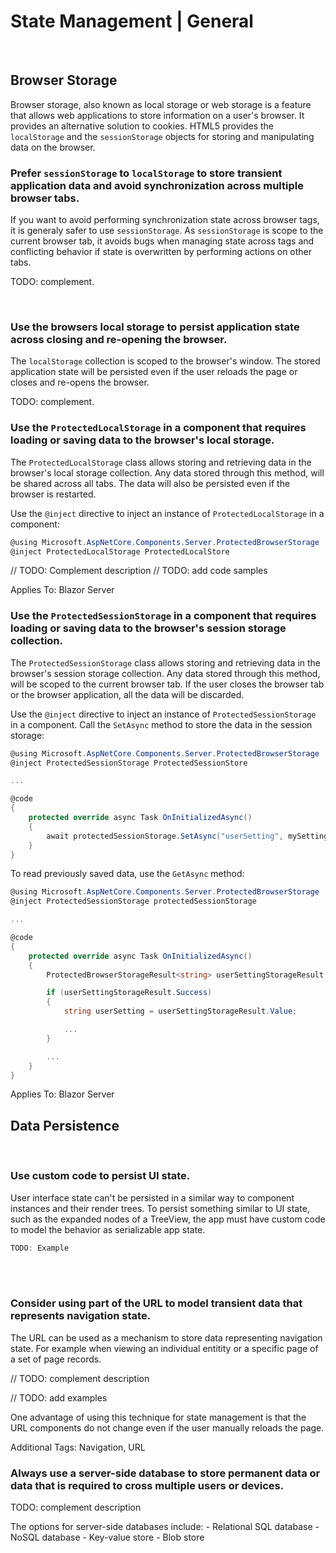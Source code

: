 # State Management | General
<br>


## Browser Storage

Browser storage, also known as local storage or web storage is a feature that allows web applications to store information on a user's browser. It provides an alternative solution
to cookies. HTML5 provides the `localStorage` and the `sessionStorage` objects for storing and manipulating data on the browser.
<br>


### Prefer `sessionStorage` to `localStorage` to store transient application data and avoid synchronization across multiple browser tabs.

If you want to avoid performing synchronization state across browser tags, it is generaly safer to use `sessionStorage`. As `sessionStorage` is scope to the current browser tab,
it avoids bugs when managing state across tags and conflicting behavior if state is overwritten by performing actions on other tabs.

TODO: complement.

<br>


### Use the browsers local storage to persist application state across closing and re-opening the browser.

The `localStorage` collection is scoped to the browser's window. The stored application state will be persisted even if the user reloads the page or closes and re-opens the browser.

TODO: complement.
<br>


### Use the `ProtectedLocalStorage` in a component that requires loading or saving data to the browser's local storage.

The `ProtectedLocalStorage` class allows storing and retrieving data in the browser's local storage collection. Any data stored through this method, will be shared across all tabs. The
data will also be persisted even if the browser is restarted.

Use the `@inject` directive to inject an instance of `ProtectedLocalStorage` in a component:

```csharp
@using Microsoft.AspNetCore.Components.Server.ProtectedBrowserStorage
@inject ProtectedLocalStorage ProtectedLocalStore
```

// TODO: Complement description
// TODO: add code samples

Applies To: Blazor Server
<br>


### Use the `ProtectedSessionStorage` in a component that requires loading or saving data to the browser's session storage collection.

The `ProtectedSessionStorage` class allows storing and retrieving data in the browser's session storage collection. Any data stored through this method, will be scoped
to the current browser tab. If the user closes the browser tab or the browser application, all the data will be discarded.

Use the `@inject` directive to inject an instance of `ProtectedSessionStorage` in a component. Call the `SetAsync` method to store the data in the session storage:

```csharp
@using Microsoft.AspNetCore.Components.Server.ProtectedBrowserStorage
@inject ProtectedSessionStorage ProtectedSessionStore

...

@code
{
    protected override async Task OnInitializedAsync()
    {
        await protectedSessionStorage.SetAsync("userSetting", mySetting);
    }
}
```

To read previously saved data, use the `GetAsync` method:

```csharp
@using Microsoft.AspNetCore.Components.Server.ProtectedBrowserStorage
@inject ProtectedSessionStorage protectedSessionStorage

...

@code
{
    protected override async Task OnInitializedAsync()
    {
        ProtectedBrowserStorageResult<string> userSettingStorageResult = await protectedSessionStorage.GetAsync<string>("userSetting");

        if (userSettingStorageResult.Success)
        {
            string userSetting = userSettingStorageResult.Value;

            ...
        }

        ...
    }
}
```

Applies To: Blazor Server
<br>


## Data Persistence
<br>


### Use custom code to persist UI state.

User interface state can't be persisted in a similar way to component instances and their render trees. To persist something similar to UI state, such as the expanded nodes of a TreeView, the app must have custom code to model the behavior as serializable app state.

```csharp
TODO: Example
```
<br><br>


### Consider using part of the URL to model transient data that represents navigation state.

The URL can be used as a mechanism to store data representing navigation state. For example when viewing an individual entitity or a specific page
of a set of page records.

// TODO: complement description

// TODO: add examples

One advantage of using this technique for state management is that the URL components do not change even if the user manually reloads the page.

Additional Tags: Navigation, URL
<br>


### Always use a server-side database to store permanent data or data that is required to cross multiple users or devices.

TODO: complement description

The options for server-side databases include:
    - Relational SQL database
    - NoSQL database
    - Key-value store
    - Blob store

<br>